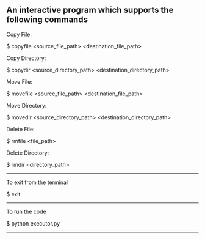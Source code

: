 An interactive program which supports the following commands
------------------------------------------------------------

Copy File:

$ copyfile​ <source_file_path> <destination_file_path>

Copy Directory:

$ copydir ​<source_directory_path> <destination_directory_path>

Move File:

$ movefile​ <source_file_path> <destination_file_path>

Move Directory:

$ movedir ​<source_directory_path> <destination_directory_path>

Delete File:

$ rmfile​ <file_path>

Delete Directory:

$ rmdir​ <directory_path>

--------------------------------------------------------------

To exit from the terminal 

$ exit

--------------------------------------------------------------

To run the code

$ python executor.py

--------------------------------------------------------------
